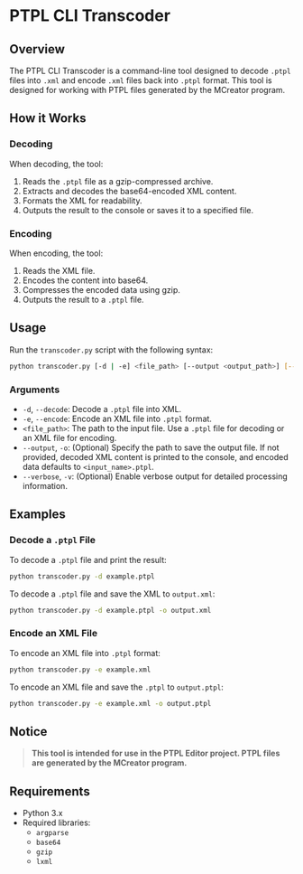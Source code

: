 # PTPL CLI Transcoder

## Overview

The PTPL CLI Transcoder is a command-line tool designed to decode `.ptpl` files into `.xml` and encode `.xml` files back into `.ptpl` format. This tool is designed for working with PTPL files generated by the MCreator program.

## How it Works

### Decoding

When decoding, the tool:

1. Reads the `.ptpl` file as a gzip-compressed archive.
2. Extracts and decodes the base64-encoded XML content.
3. Formats the XML for readability.
4. Outputs the result to the console or saves it to a specified file.

### Encoding

When encoding, the tool:

1. Reads the XML file.
2. Encodes the content into base64.
3. Compresses the encoded data using gzip.
4. Outputs the result to a `.ptpl` file.

## Usage

Run the `transcoder.py` script with the following syntax:

```bash
python transcoder.py [-d | -e] <file_path> [--output <output_path>] [--verbose]
```

### Arguments

- `-d`, `--decode`: Decode a `.ptpl` file into XML.
- `-e`, `--encode`: Encode an XML file into `.ptpl` format.
- `<file_path>`: The path to the input file. Use a `.ptpl` file for decoding or an XML file for encoding.
- `--output`, `-o`: (Optional) Specify the path to save the output file. If not provided, decoded XML content is printed to the console, and encoded data defaults to `<input_name>.ptpl`.
- `--verbose`, `-v`: (Optional) Enable verbose output for detailed processing information.

## Examples

### Decode a `.ptpl` File

To decode a `.ptpl` file and print the result:

```bash
python transcoder.py -d example.ptpl
```

To decode a `.ptpl` file and save the XML to `output.xml`:

```bash
python transcoder.py -d example.ptpl -o output.xml
```

### Encode an XML File

To encode an XML file into `.ptpl` format:

```bash
python transcoder.py -e example.xml
```

To encode an XML file and save the `.ptpl` to `output.ptpl`:

```bash
python transcoder.py -e example.xml -o output.ptpl
```

## Notice

> **This tool is intended for use in the PTPL Editor project. PTPL files are generated by the MCreator program.**

## Requirements

- Python 3.x
- Required libraries:
  - `argparse`
  - `base64`
  - `gzip`
  - `lxml`
